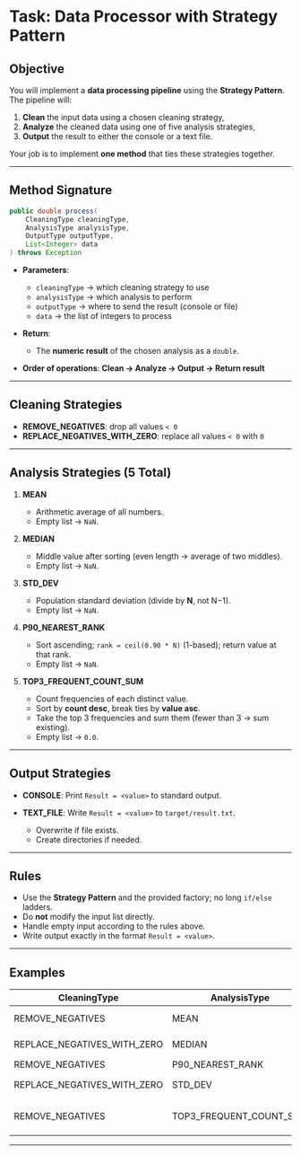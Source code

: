 # **Task: Data Processor with Strategy Pattern**

## **Objective**

You will implement a **data processing pipeline** using the **Strategy Pattern**.
The pipeline will:

1. **Clean** the input data using a chosen cleaning strategy,
2. **Analyze** the cleaned data using one of five analysis strategies,
3. **Output** the result to either the console or a text file.

Your job is to implement **one method** that ties these strategies together.

---

## **Method Signature**

```java
public double process(
    CleaningType cleaningType,
    AnalysisType analysisType,
    OutputType outputType,
    List<Integer> data
) throws Exception
```

* **Parameters**:

  * `cleaningType` → which cleaning strategy to use
  * `analysisType` → which analysis to perform
  * `outputType` → where to send the result (console or file)
  * `data` → the list of integers to process

* **Return**:

  * The **numeric result** of the chosen analysis as a `double`.

* **Order of operations**: **Clean → Analyze → Output → Return result**

---

## **Cleaning Strategies**

* **REMOVE\_NEGATIVES**: drop all values `< 0`
* **REPLACE\_NEGATIVES\_WITH\_ZERO**: replace all values `< 0` with `0`

---

## **Analysis Strategies (5 Total)**

1. **MEAN**

   * Arithmetic average of all numbers.
   * Empty list → `NaN`.

2. **MEDIAN**

   * Middle value after sorting (even length → average of two middles).
   * Empty list → `NaN`.

3. **STD\_DEV**

   * Population standard deviation (divide by **N**, not N−1).
   * Empty list → `NaN`.

4. **P90\_NEAREST\_RANK**

   * Sort ascending; `rank = ceil(0.90 * N)` (1-based); return value at that rank.
   * Empty list → `NaN`.

5. **TOP3\_FREQUENT\_COUNT\_SUM**

   * Count frequencies of each distinct value.
   * Sort by **count desc**, break ties by **value asc**.
   * Take the top 3 frequencies and sum them (fewer than 3 → sum existing).
   * Empty list → `0.0`.

---

## **Output Strategies**

* **CONSOLE**: Print `Result = <value>` to standard output.
* **TEXT\_FILE**: Write `Result = <value>` to `target/result.txt`.

  * Overwrite if file exists.
  * Create directories if needed.

---

## **Rules**

* Use the **Strategy Pattern** and the provided factory; no long `if/else` ladders.
* Do **not** modify the input list directly.
* Handle empty input according to the rules above.
* Write output exactly in the format `Result = <value>`.

---

## **Examples**

| CleaningType                   | AnalysisType               | OutputType | Input Data                  | Result          |
| ------------------------------ | -------------------------- | ---------- | --------------------------- | --------------- |
| REMOVE\_NEGATIVES              | MEAN                       | CONSOLE    | \[5, -2, 7, 8]              | Mean = 6.666…   |
| REPLACE\_NEGATIVES\_WITH\_ZERO | MEDIAN                     | TEXT\_FILE | \[5, -2, 7, 8]              | Median = 6.0    |
| REMOVE\_NEGATIVES              | P90\_NEAREST\_RANK         | CONSOLE    | \[1,3,5,7,9,11,13,15,17,19] | 17.0            |
| REPLACE\_NEGATIVES\_WITH\_ZERO | STD\_DEV                   | TEXT\_FILE | \[2,4,4,4,5,5,7,9]          | StdDev = 2.0    |
| REMOVE\_NEGATIVES              | TOP3\_FREQUENT\_COUNT\_SUM | CONSOLE    | \[5,5,5,1,1,2,2,3]          | Count sum = 7.0 |

---
